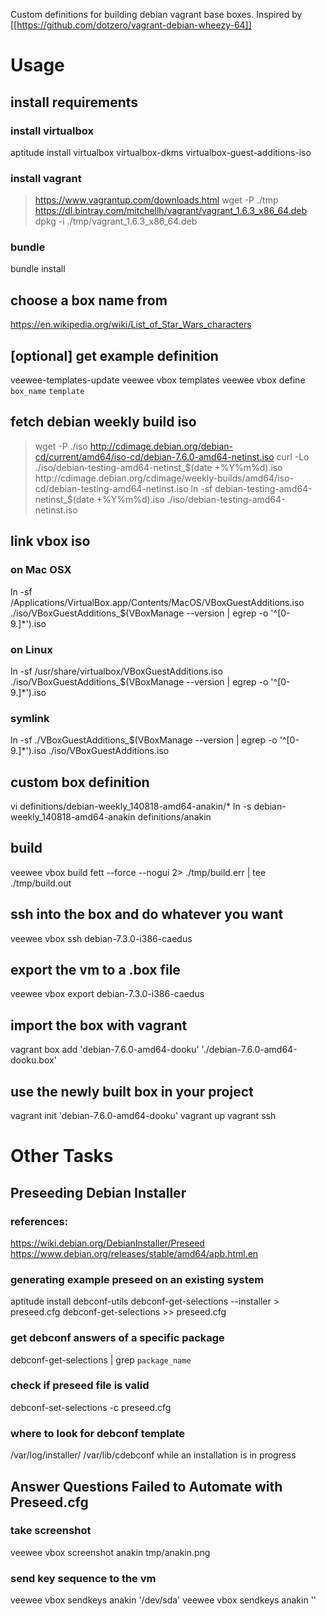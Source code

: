 Custom definitions for building debian vagrant base boxes.
Inspired by [[https://github.com/dotzero/vagrant-debian-wheezy-64]]

# Usage

## install requirements
### install virtualbox
aptitude install virtualbox virtualbox-dkms virtualbox-guest-additions-iso
### install vagrant
> https://www.vagrantup.com/downloads.html
wget -P ./tmp https://dl.bintray.com/mitchellh/vagrant/vagrant_1.6.3_x86_64.deb
dpkg -i ./tmp/vagrant_1.6.3_x86_64.deb
### bundle
bundle install

## choose a box name from
https://en.wikipedia.org/wiki/List_of_Star_Wars_characters

## [optional] get example definition
veewee-templates-update
veewee vbox templates
veewee vbox define `box_name` `template`

## fetch debian weekly build iso
> wget -P ./iso http://cdimage.debian.org/debian-cd/current/amd64/iso-cd/debian-7.6.0-amd64-netinst.iso
curl -Lo ./iso/debian-testing-amd64-netinst_$(date +%Y%m%d).iso http://cdimage.debian.org/cdimage/weekly-builds/amd64/iso-cd/debian-testing-amd64-netinst.iso
ln -sf debian-testing-amd64-netinst_$(date +%Y%m%d).iso ./iso/debian-testing-amd64-netinst.iso

## link vbox iso
### on Mac OSX
ln -sf /Applications/VirtualBox.app/Contents/MacOS/VBoxGuestAdditions.iso ./iso/VBoxGuestAdditions_$(VBoxManage --version | egrep -o '^[0-9.]*').iso
### on Linux
ln -sf /usr/share/virtualbox/VBoxGuestAdditions.iso ./iso/VBoxGuestAdditions_$(VBoxManage --version | egrep -o '^[0-9.]*').iso
### symlink
ln -sf ./VBoxGuestAdditions_$(VBoxManage --version | egrep -o '^[0-9.]*').iso ./iso/VBoxGuestAdditions.iso

## custom box definition
vi definitions/debian-weekly_140818-amd64-anakin/*
ln -s debian-weekly_140818-amd64-anakin definitions/anakin

## build
veewee vbox build fett --force --nogui 2> ./tmp/build.err | tee ./tmp/build.out

## ssh into the box and do whatever you want
veewee vbox ssh debian-7.3.0-i386-caedus

## export the vm to a .box file
veewee vbox export debian-7.3.0-i386-caedus

## import the box with vagrant
vagrant box add 'debian-7.6.0-amd64-dooku' './debian-7.6.0-amd64-dooku.box'

## use the newly built box in your project
vagrant init 'debian-7.6.0-amd64-dooku'
vagrant up
vagrant ssh


# Other Tasks

## Preseeding Debian Installer
### references:
https://wiki.debian.org/DebianInstaller/Preseed
https://www.debian.org/releases/stable/amd64/apb.html.en
### generating example preseed on an existing system
aptitude install debconf-utils
debconf-get-selections --installer > preseed.cfg
debconf-get-selections >> preseed.cfg
### get debconf answers of a specific package
debconf-get-selections | grep `package_name`
### check if preseed file is valid
debconf-set-selections -c preseed.cfg
### where to look for debconf template
/var/log/installer/
/var/lib/cdebconf while an installation is in progress

## Answer Questions Failed to Automate with Preseed.cfg
### take screenshot
veewee vbox screenshot anakin tmp/anakin.png
### send key sequence to the vm
veewee vbox sendkeys anakin '/dev/sda'
veewee vbox sendkeys anakin '<Enter>'
